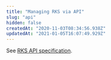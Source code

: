 ```yaml
---
title: "Managing RKS via API"
slug: "api"
hidden: false
createdAt: "2020-11-03T08:34:56.938Z"
updatedAt: "2021-01-05T16:07:49.929Z"
---
```

See [RKS API specification](https://ridge.readme.io/reference/clusters).